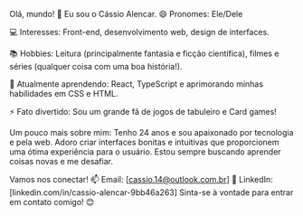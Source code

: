 
Olá, mundo! 👋 Eu sou o Cássio Alencar.
😄 Pronomes: Ele/Dele

💻 Interesses: Front-end, desenvolvimento web, design de interfaces.

📚 Hobbies: Leitura (principalmente fantasia e ficção científica), filmes e séries (qualquer coisa com uma boa história!).

🌱 Atualmente aprendendo: React, TypeScript e aprimorando minhas habilidades em CSS e HTML.

⚡ Fato divertido: Sou um grande fã de jogos de tabuleiro e Card games!

Um pouco mais sobre mim:
Tenho 24 anos e sou apaixonado por tecnologia e pela web. Adoro criar interfaces bonitas e intuitivas que proporcionem uma ótima experiência para o usuário. Estou sempre buscando aprender coisas novas e me desafiar.

Vamos nos conectar!
📫 Email: [cassio.14@outlook.com.br]
💼 LinkedIn: [linkedin.com/in/cassio-alencar-9bb46a263]
Sinta-se à vontade para entrar em contato comigo! 😊
